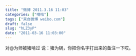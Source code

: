 ```yaml
---
title: "微博 2011.3.16 11:03"
categories: ["嘀咕"]
tags: ["来自微博 weibo.com"]
draft: false
slug: "hLZ3yP"
date: "2011-03-16 11:03:00"
---
```


<p>对@为师被猪啃过 说：猪为锅，你把你名字打出来的备注一下哎。 ​​​​</p>
